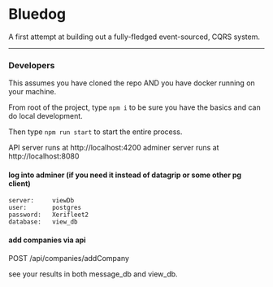 # Bluedog

A first attempt at building out a fully-fledged event-sourced, CQRS system.


--------------------------

### Developers

This assumes you have cloned the repo AND you have docker running on your machine.

From root of the project, type `npm i` to be sure you have the basics and can do local development.

Then type `npm run start` to start the entire process.

API server runs at http://localhost:4200
adminer server runs at http://localhost:8080

#### log into adminer (if you need it instead of datagrip or some other pg client)
````
server:     viewDb
user:       postgres
password:   Xerifleet2
database:   view_db
````

#### add companies via api

POST /api/companies/addCompany

see your results in both message_db and view_db.



